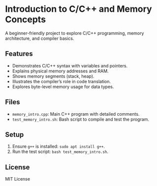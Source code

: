 # Introduction to C/C++ and Memory Concepts

A beginner-friendly project to explore C/C++ programming, memory architecture, and compiler basics.

## Features
- Demonstrates C/C++ syntax with variables and pointers.
- Explains physical memory addresses and RAM.
- Shows memory segments (stack, heap).
- Illustrates the compiler’s role in code translation.
- Explores byte-level memory usage for data types.

## Files
- `memory_intro.cpp`: Main C++ program with detailed comments.
- `test_memory_intro.sh`: Bash script to compile and test the program.

## Setup
1. Ensure `g++` is installed: `sudo apt install g++`.
2. Run the test script: `bash test_memory_intro.sh`.

## License
MIT License
